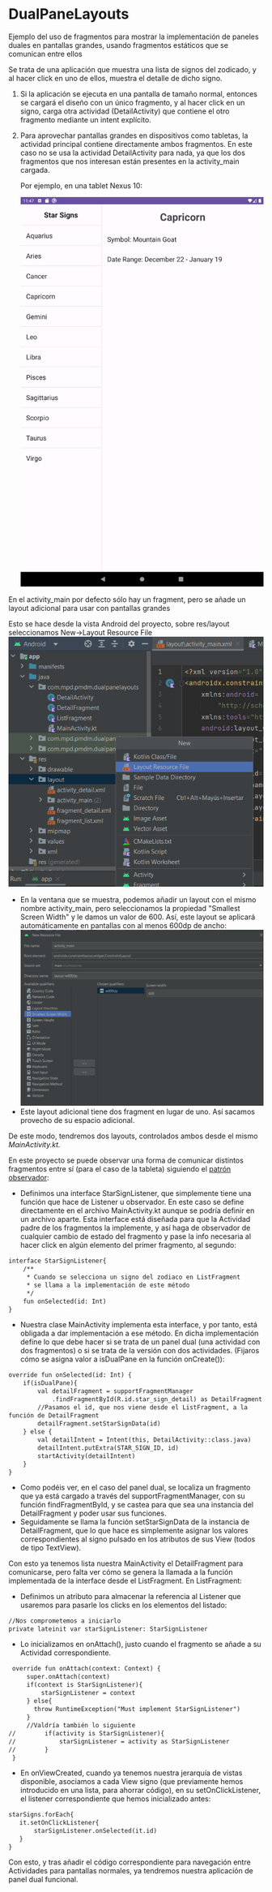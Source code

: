 # DualPaneLayouts

Ejemplo del uso de fragmentos para mostrar la implementación de paneles duales en pantallas grandes, usando fragmentos estáticos que se comunican entre ellos

Se trata de una aplicación que muestra una lista de signos del zodicado, y al hacer click en uno de ellos, muestra el detalle de dicho signo. 


1. Si la aplicación se ejecuta en una pantalla de tamaño normal, entonces se cargará el diseño con un único fragmento, y al hacer click en un signo, carga otra actividad (DetailActivity) que contiene el otro fragmento mediante un intent explícito. 
2. Para aprovechar pantallas grandes en dispositivos como tabletas, la actividad principal contiene directamente ambos fragmentos. En este caso no se usa la actividad DetailActivity para nada, ya que los dos fragmentos que nos interesan están presentes en la activity_main cargada.

   Por ejemplo, en una tablet Nexus 10:

    ![Ejemplo en un Nexus 10](imagenes/tablet.png)

En el activity_main por defecto sólo hay un fragment, pero se añade un layout adicional para usar con pantallas grandes

Esto se hace desde la vista Android del proyecto, sobre res/layout  seleccionamos New->Layout Resource File
![insertar layout](imagenes/img.png)
 - En la ventana que se muestra, podemos añadir un layout con el  mismo nombre activity_main, pero seleccionamos la propiedad "Smallest Screen Width" y le damos un valor de 600. Así, este layout se aplicará automáticamente en pantallas con al menos 600dp de ancho:
![propiedad smallest screen width.png](imagenes/img_1.png)
 - Este layout adicional tiene dos fragment en lugar de uno. Así sacamos provecho de su espacio adicional. 

De este modo, tendremos dos layouts, controlados ambos desde el mismo _MainActivity.kt._

En este proyecto se puede observar una forma de comunicar distintos fragmentos entre sí (para el caso de la tableta) siguiendo el [patrón observador](https://wiki.yowu.dev/es/Knowledge-base/Kotlin/Learning/063-the-observer-pattern-in-kotlin-implementing-the-observer-design-pattern):  
 - Definimos una interface StarSignListener, que simplemente tiene una función que hace de Listener u observador. En este caso se define directamente en el archivo MainActivity.kt aunque se podría definir en un archivo aparte. Esta interface está diseñada para que la Actividad padre de los fragmentos la implemente, y así haga de observador de cualquier cambio de estado del fragmento y pase la info necesaria al hacer click en algún elemento del primer fragmento, al segundo:
```
interface StarSignListener{
    /**
     * Cuando se selecciona un signo del zodiaco en ListFragment
     * se llama a la implementación de este método
     */
    fun onSelected(id: Int)
}
```
 - Nuestra clase MainActivity implementa esta interface, y por tanto, está obligada a dar implementación a ese método. En dicha implementación define lo que debe hacer si se trata de un panel dual (una actividad con dos fragmentos) o si se trata de la versión con dos actividades. (Fijaros cómo se asigna valor a isDualPane en la función onCreate()):
```
override fun onSelected(id: Int) {
    if(isDualPane){
        val detailFragment = supportFragmentManager
            .findFragmentById(R.id.star_sign_detail) as DetailFragment
        //Pasamos el id, que nos viene desde el ListFragment, a la función de DetailFragment
        detailFragment.setStarSignData(id)
    } else {
        val detailIntent = Intent(this, DetailActivity::class.java)
        detailIntent.putExtra(STAR_SIGN_ID, id)
        startActivity(detailIntent)
    }
}
```
 - Como podéis ver, en el caso del panel dual, se localiza un fragmento que ya está cargado a través del supportFragmentManager, con su función findFragmentById, y se castea para que sea una instancia del DetailFragment y poder usar sus funciones. 
 - Seguidamente se llama la función setStarSignData de la instancia de DetailFragment, que lo que hace es simplemente asignar los valores correspondientes al signo pulsado en los atributos de sus View (todos de tipo TextView).

Con esto ya tenemos lista nuestra MainActivity el DetailFragment para comunicarse, pero falta ver cómo se genera la llamada a la función implementada de la interface desde el ListFragment.
En ListFragment:
 - Definimos un atributo para almacenar la referencia al Listener que usaremos para pasarle los clicks en los elementos del listado:
```
//Nos comprometemos a iniciarlo
private lateinit var starSignListener: StarSignListener
```
 - Lo inicializamos en onAttach(), justo cuando el fragmento se añade a su Actividad correspondiente.
```
 override fun onAttach(context: Context) {
     super.onAttach(context)
     if(context is StarSignListener){
         starSignListener = context
     } else{
       throw RuntimeException("Must implement StarSignListener")
     }
     //Valdría también lo siguiente
//        if(activity is StarSignListener){
//            starSignListener = activity as StarSignListener
//        }
 }
```
 - En onViewCreated, cuando ya tenemos nuestra jerarquía de vistas disponible, asociamos a cada View signo (que previamente hemos introducido en una lista, para ahorrar código), en su setOnClickListener, el listener correspondiente que hemos inicializado antes:
```
starSigns.forEach{
   it.setOnClickListener{
       starSignListener.onSelected(it.id)
   }
}
```

Con esto, y tras añadir el código correspondiente para navegación entre Actividades para pantallas normales, ya tendremos nuestra aplicación de panel dual funcional.


